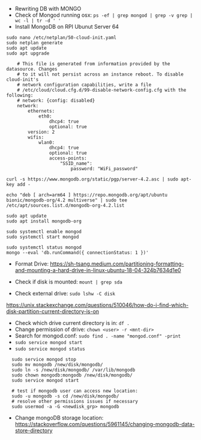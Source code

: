 - Rewriting DB with MONGO
- Check of Mongod running osx: `ps -ef | grep mongod | grep -v grep | wc -l | tr -d ' '`
- Install MongoDB on RPI Ubunut Server 64

```
sudo nano /etc/netplan/50-cloud-init.yaml
sudo netplan generate
sudo apt update
sudo apt upgrade

    # This file is generated from information provided by the datasource. Changes
    # to it will not persist across an instance reboot. To disable cloud-init's
    # network configuration capabilities, write a file
    # /etc/cloud/cloud.cfg.d/99-disable-network-config.cfg with the following:
    # network: {config: disabled}
    network:
        ethernets:
            eth0:
                dhcp4: true
                optional: true
        version: 2
        wifis:
            wlan0:
                dhcp4: true
                optional: true
                access-points:
                    "SSID_name":
                        password: "WiFi_password"

curl -s https://www.mongodb.org/static/pgp/server-4.2.asc | sudo apt-key add -

echo "deb [ arch=arm64 ] https://repo.mongodb.org/apt/ubuntu bionic/mongodb-org/4.2 multiverse" | sudo tee /etc/apt/sources.list.d/mongodb-org-4.2.list

sudo apt update
sudo apt install mongodb-org

sudo systemctl enable mongod
sudo systemctl start mongod

sudo systemctl status mongod
mongo --eval 'db.runCommand({ connectionStatus: 1 })'
```

- Format Drive: https://sh-tsang.medium.com/partitioning-formatting-and-mounting-a-hard-drive-in-linux-ubuntu-18-04-324b7634d1e0

- Check if disk is mounted: `mount | grep sda`
- Check external drive: `sudo lshw -C disk`

https://unix.stackexchange.com/questions/510046/how-do-i-find-which-disk-partition-current-directory-is-on
- Check which drive current directory is in: `df .`
- Change permission of drive: `chown <user> -r <mnt-dir>`
- Search for mongod.conf: `sudo find . -name "mongod.conf" -print`
- `sudo service mongod start`
- `sudo service mongod status`
```
  sudo service mongod stop
  sudo mv mongodb /new/disk/mongodb/
  sudo ln -s /new/disk/mongodb/ /var/lib/mongodb
  sudo chown mongodb:mongodb /new/disk/mongodb/
  sudo service mongod start

  # test if mongodb user can access new location:
  sudo -u mongodb -s cd /new/disk/mongodb/
  # resolve other permissions issues if necessary
  sudo usermod -a -G <newdisk_grp> mongodb
```

- Change mongoDB storage location: https://stackoverflow.com/questions/5961145/changing-mongodb-data-store-directory